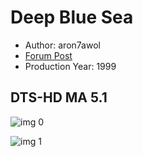 # Deep Blue Sea

* Author: aron7awol
* [Forum Post](https://www.avsforum.com/threads/bass-eq-for-filtered-movies.2995212/post-58428640)
* Production Year: 1999

## DTS-HD MA 5.1

![img 0](https://i.imgur.com/Y7k4fuS.jpg)

![img 1](https://i.imgur.com/AXzk6Is.png)

